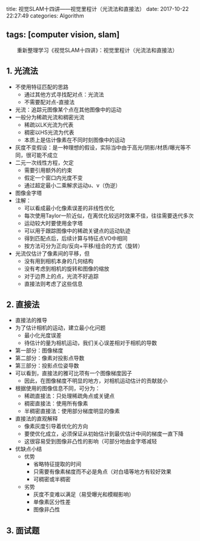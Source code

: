 title: 视觉SLAM十四讲——视觉里程计（光流法和直接法）
date: 2017-10-22 22:27:49
categories: Algorithm

tags: [computer vision, slam]
---

　　重新整理学习《视觉SLAM十四讲》：视觉里程计（光流法和直接法）
<!-- more -->

## 1. 光流法

  - 不使用特征匹配的思路
    - 通过其他方式寻找配对点：光流法
    - 不需要配对点-直接法
  - 光流：追踪元图像某个点在其他图像中的运动
  - 一般分为稀疏光流和稠密光流
    - 稀疏以LK光流为代表
    - 稠密以HS光流为代表
    - 本质上是估计像素在不同时刻图像中的运动
  - 灰度不变假设：是一种理想的假设，实际当中由于高光/阴影/材质/曝光等不同，很可能不成立
  - 二元一次线性方程，欠定
    - 需要引用额外的约束
    - 假定一个窗口内光度不变
    - 通过超定最小二乘解求运动u、v（伪逆）
  - 图像金字塔
  - 注解：
    - 可以看成最小化像素误差的非线性优化
    - 每次使用Taylor一阶近似，在离优化较远时效果不佳，往往需要迭代多次
    - 运动较大时要使用金字塔
    - 可以用于跟踪图像中的稀疏关键点的运动轨迹
    - 得到匹配点后，后续计算与特征点VO中相同
    - 按方法可分为正向/反向+平移/组合的方式（旋转）
  - 光流仅估计了像素间的平移，但
    - 没有用到相机本身的几何结构
    - 没有考虑到相机的旋转和图像的缩放
    - 对于边界上的点，光流不好追踪
    - 直接法则考虑了这些信息

## 2. 直接法

  - 直接法的推导
  - 为了估计相机的运动，建立最小化问题
    - 最小化光度误差
    - 待估计的量为相机运动，我们关心误差相对于相机的导数
  - 第一部分：图像梯度
  - 第二部分：像素对投影点导数
  - 第三部分：投影点位姿导数
  - 可以看到，直接法的雅可比项有一个图像梯度因子
    - 因此，在图像梯度不明显的地方，对相机运动估计的贡献就小
  - 根据使用的图像信息不同，可分为：
    - 稀疏直接法：只处理稀疏角点或关键点
    - 稠密直接法：使用所有像素
    - 半稠密直接法：使用部分梯度明显的像素
  - 直接法的直观解释
    - 像素灰度引导着优化的方向
    - 要使优化成立，必须保证从初始估计到最优估计中间的梯度一直下降
    - 这很容易受到图像非凸性的影响（可部分地由金字塔减轻
  - 优缺点小结
    - 优势
      - 省略特征提取的时间
      - 只需要有像素梯度而不必是角点（对白墙等地方有较好效果
      - 可稠密或半稠密
    - 劣势
      - 灰度不变难以满足（易受曝光和模糊影响）
      - 单像素区分性差
      - 图像非凸性

## 3. 面试题

